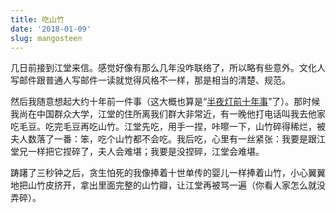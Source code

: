 ```yaml
---
title: 吃山竹
date: '2018-01-09'
slug: mangosteen
---
```


几日前接到江堂来信。感觉好像有那么几年没咋联络了，所以略有些意外。文化人写邮件跟普通人写邮件一读就觉得风格不一样，那是相当的清楚、规范。

然后我随意想起大约十年前一件事（这大概也算是“[半夜灯前十年事](/cn/2017/12/night-rain/)”了）。那时候我尚在中国群众大学，江堂的住所离我们群大非常近，有一晚他打电话叫我去他家吃毛豆。吃完毛豆再吃山竹。江堂先吃，用手一捏，咔嚓一下，山竹碎得稀烂，被夫人数落了一番：笨，吃个山竹都不会吃。我后吃，心里有一丝紧张：我要是跟江堂兄一样把它捏碎了，夫人会难堪；我要是没捏碎，江堂会难堪。

踌躇了三秒钟之后，贪生怕死的我像捧着十世单传的婴儿一样捧着山竹，小心翼翼地把山竹皮挤开，拿出里面完整的山竹瓣，让江堂再被骂一遍（你看人家怎么就没弄碎）。
